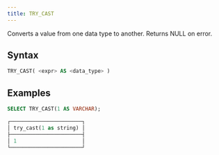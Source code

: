 ```yaml
---
title: TRY_CAST
---
```


Converts a value from one data type to another. Returns NULL on error.

## Syntax

```sql
TRY_CAST( <expr> AS <data_type> )
```

## Examples

```sql
SELECT TRY_CAST(1 AS VARCHAR);

┌───────────────────────┐
│ try_cast(1 as string) │
├───────────────────────┤
│ 1                     │
└───────────────────────┘
```